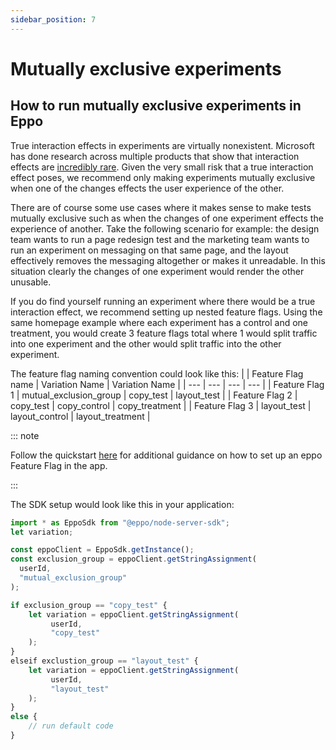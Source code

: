 ```yaml
---
sidebar_position: 7
---
```


# Mutually exclusive experiments

## How to run mutually exclusive experiments in Eppo

True interaction effects in experiments are virtually nonexistent. Microsoft has done research across multiple products that show that interaction effects are [incredibly rare](https://www.microsoft.com/en-us/research/group/experimentation-platform-exp/articles/a-b-interactions-a-call-to-relax/). Given the very small risk that a true interaction effect poses, we recommend only making experiments mutually exclusive when one of the changes effects the user experience of the other.

There are of course some use cases where it makes sense to make tests mutually exclusive such as when the changes of one experiment effects the experience of another. Take the following scenario for example: the design team wants to run a page redesign test and the marketing team wants to run an experiment on messaging on that same page, and the layout effectively removes the messaging altogether or makes it unreadable. In this situation clearly the changes of one experiment would render the other unusable.

If you do find yourself running an experiment where there would be a true interaction effect, we recommend setting up nested feature flags. Using the same homepage example where each experiment has a control and one treatment, you would create 3 feature flags total where 1 would split traffic into one experiment and the other would split traffic into the other experiment.

The feature flag naming convention could look like this:
|  | Feature Flag name | Variation Name | Variation Name |
| --- | --- | --- | --- |
| Feature Flag 1 | mutual_exclusion_group | copy_test | layout_test |
| Feature Flag 2 | copy_test | copy_control | copy_treatment |
| Feature Flag 3 | layout_test | layout_control | layout_treatment |

::: note

Follow the quickstart [here](/quick-starts/feature-flag-quickstart.md) for additional guidance on how to set up an eppo Feature Flag in the app.

:::

The SDK setup would look like this in your application:
```javascript
import * as EppoSdk from "@eppo/node-server-sdk";
let variation;

const eppoClient = EppoSdk.getInstance();
const exclusion_group = eppoClient.getStringAssignment(
  userId,
  "mutual_exclusion_group"
);

if exclusion_group == "copy_test" {
	let variation = eppoClient.getStringAssignment(
		 userId,
		 "copy_test"
	);
}
elseif exclustion_group == "layout_test" {
	let variation = eppoClient.getStringAssignment(
		 userId,
		 "layout_test"
	);
}
else {
	// run default code
}
```

